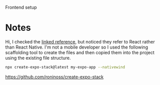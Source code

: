 Frontend setup

# Notes

Hi, I checked the [linked
reference](https://medium.com/@miahossain8888/how-to-install-and-configure-tailwind-css-in-react-13accc4c5b4b),
but noticed they refer to React rather than React Native. I'm not a mobile
developer so I used the following scaffolding tool to create the files and
then copied them into the project using the existing file structure.

```sh
npx create-expo-stack@latest my-expo-app --nativewind
```

https://github.com/roninoss/create-expo-stack
